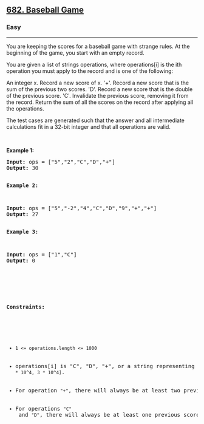 <h2><a href="https://leetcode.com/problems/baseball-game/description/">682. Baseball Game</a></h2><h3>Easy</h3><hr><div><p>You are keeping the scores for a baseball game with strange rules. At the beginning of the game, you start with an empty record.

You are given a list of strings operations, where operations[i] is the ith operation you must apply to the record and is one of the following:

An integer x.
Record a new score of x.
'+'.
Record a new score that is the sum of the previous two scores.
'D'.
Record a new score that is the double of the previous score.
'C'.
Invalidate the previous score, removing it from the record.
Return the sum of all the scores on the record after applying all the operations.

The test cases are generated such that the answer and all intermediate calculations fit in a 32-bit integer and that all operations are valid.

<p>&nbsp;</p>
<p><strong>Example 1:</strong></p>
<pre><strong>Input:</strong> ops = ["5","2","C","D","+"]
<strong>Output:</strong> 30

<p><strong>Example 2:</strong></p>
<pre><strong>Input:</strong> ops = ["5","-2","4","C","D","9","+","+"]
<strong>Output:</strong> 27

<p><strong>Example 3:</strong></p>
<pre><strong>Input:</strong> ops = ["1","C"]
<strong>Output:</strong> 0

<p>&nbsp;</p>

<p><strong>Constraints:</strong></p>

<ul>
	<li><code>1 <= operations.length <= 1000</code></li>
	<li>operations[i] is "C", "D", "+", or a string representing an integer in the range <code>[-3 * 10^4, 3 * 10^4]</code>.</li>
    <li>For operation <code>"+"</code>, there will always be at least two previous scores on the record.</li>
    <li>For operations <code>"C"</code> and <code>"D"</code>, there will always be at least one previous score on the record.</li>
</ul>
</div>
